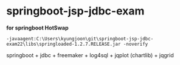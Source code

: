 # springboot-jsp-jdbc-exam

**for springboot HotSwap**

`-javaagent:C:\Users\kyungjoon\git\springboot-jsp-jdbc-exam22\libs\springloaded-1.2.7.RELEASE.jar -noverify`


springboot + jdbc +  freemaker + log4sql + jqplot (chartlib) + jqgrid


